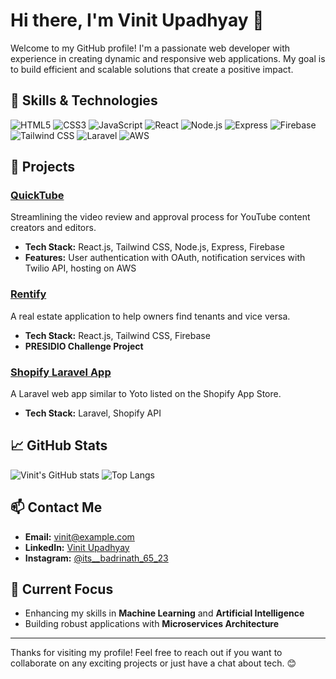 # Hi there, I'm Vinit Upadhyay 👋

Welcome to my GitHub profile! I'm a passionate web developer with experience in creating dynamic and responsive web applications. My goal is to build efficient and scalable solutions that create a positive impact.

## 🚀 Skills & Technologies

![HTML5](https://img.shields.io/badge/HTML5-%23E34F26.svg?style=for-the-badge&logo=html5&logoColor=white)
![CSS3](https://img.shields.io/badge/CSS3-%231572B6.svg?style=for-the-badge&logo=css3&logoColor=white)
![JavaScript](https://img.shields.io/badge/JavaScript-%23F7DF1E.svg?style=for-the-badge&logo=javascript&logoColor=black)
![React](https://img.shields.io/badge/React-%2320232A.svg?style=for-the-badge&logo=react&logoColor=%2361DAFB)
![Node.js](https://img.shields.io/badge/Node.js-%23339933.svg?style=for-the-badge&logo=nodedotjs&logoColor=white)
![Express](https://img.shields.io/badge/Express-%23000000.svg?style=for-the-badge&logo=express&logoColor=white)
![Firebase](https://img.shields.io/badge/Firebase-%23FFCA28.svg?style=for-the-badge&logo=firebase&logoColor=black)
![Tailwind CSS](https://img.shields.io/badge/Tailwind_CSS-%2338B2AC.svg?style=for-the-badge&logo=tailwind-css&logoColor=white)
![Laravel](https://img.shields.io/badge/Laravel-%23FF2D20.svg?style=for-the-badge&logo=laravel&logoColor=white)
![AWS](https://img.shields.io/badge/Amazon_AWS-%23232F3E.svg?style=for-the-badge&logo=amazon-aws&logoColor=white)

## 🌟 Projects

### [QuickTube](https://github.com/username/quicktube)
Streamlining the video review and approval process for YouTube content creators and editors.
- **Tech Stack:** React.js, Tailwind CSS, Node.js, Express, Firebase
- **Features:** User authentication with OAuth, notification services with Twilio API, hosting on AWS

### [Rentify](https://github.com/username/rentify)
A real estate application to help owners find tenants and vice versa.
- **Tech Stack:** React.js, Tailwind CSS, Firebase
- **PRESIDIO Challenge Project**

### [Shopify Laravel App](https://github.com/username/shopify-laravel-app)
A Laravel web app similar to Yoto listed on the Shopify App Store.
- **Tech Stack:** Laravel, Shopify API

## 📈 GitHub Stats

![Vinit's GitHub stats](https://github-readme-stats.vercel.app/api?username=username&show_icons=true&theme=radical)
![Top Langs](https://github-readme-stats.vercel.app/api/top-langs/?username=username&layout=compact&theme=radical)

## 📫 Contact Me

- **Email:** [vinit@example.com](mailto:vinit@example.com)
- **LinkedIn:** [Vinit Upadhyay](https://linkedin.com/in/vinit-upadhyay)
- **Instagram:** [@its__badrinath_65_23](https://instagram.com/its__badrinath_65_23)

## 🌱 Current Focus

- Enhancing my skills in **Machine Learning** and **Artificial Intelligence**
- Building robust applications with **Microservices Architecture**

---

Thanks for visiting my profile! Feel free to reach out if you want to collaborate on any exciting projects or just have a chat about tech. 😊
